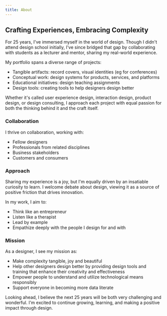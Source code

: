 ```yaml
---
title: About
---
```

<!--![Image of Christophe](./assets/ch.png)-->
<!--![Gradient Circle](./assets/circle.svg)-->

<script>
    function displayRandomSVG(category, containerId) {
        // Define the base path for SVG files
        const basePath = '/path/to/svg/files/';
        
        // List of SVG files in each category (you'll need to maintain this list)
        const svgFiles = {
            'home': ['home1.svg', 'home2.svg', 'home3.svg'],
            'about': ['about1.svg', 'about2.svg', 'about3.svg'],
            'links': ['links1.svg', 'links2.svg', 'links3.svg']
            // Add more categories as needed
        };
        
        // Check if the category exists
        if (!svgFiles.hasOwnProperty(category)) {
            console.error(`Category "${category}" not found`);
            return;
        }
        
        // Get the list of SVGs for the specified category
        const categoryFiles = svgFiles[category];
        
        // Select a random SVG from the category
        const randomSVG = categoryFiles[Math.floor(Math.random() * categoryFiles.length)];
        
        // Construct the full path to the SVG file
        const svgPath = basePath + category + '/' + randomSVG;
        
        // Create an img element
        const img = document.createElement('img');
        img.src = svgPath;
        img.alt = 'Random SVG from ' + category;
        
        // Get the container element and append the img
        const container = document.getElementById(containerId);
        if (container) {
            container.innerHTML = ''; // Clear any existing content
            container.appendChild(img);
        } else {
            console.error(`Container with id "${containerId}" not found`);
        }
    }

    // Initial display of random SVGs
    displayRandomSVG('home', 'home-container');
    displayRandomSVG('about', 'about-container');
    displayRandomSVG('links', 'links-container');
</script>

<div id="about-container"></div>

## Crafting Experiences, Embracing Complexity

For 25 years, I've immersed myself in the world of design. Though I didn't attend design school initially, I've since bridged that gap by collaborating with students as a lecturer and mentor, sharing my real-world experience.  
  
My portfolio spans a diverse range of projects:  
  
* Tangible artifacts: record covers, visual identities (eg for conferences)
* Conceptual work: design systems for products, services, and platforms
* Educational initiatives: design teaching assignments
* Design tools: creating tools to help designers design better
  
Whether it's called user experience design, interaction design, product design, or design consulting, I approach each project with equal passion for both the thinking behind it and the craft itself.

### Collaboration

I thrive on collaboration, working with:  
  
* Fellow designers
* Professionals from related disciplines
* Business stakeholders
* Customers and consumers

### Approach

Sharing my experience is a joy, but I'm equally driven by an insatiable curiosity to learn. I welcome debate about design, viewing it as a source of positive friction that drives innovation.  
  
In my work, I aim to:  
  
* Think like an entrepreneur
* Listen like a therapist
* Lead by example
* Empathize deeply with the people I design for and with

### Mission

As a designer, I see my mission as:  
  
* Make complexity tangible, joy and beautiful
* Help other designers design better by providing design tools and training that enhance their creativity and effectiveness
* Empower people to understand and utilize technological means responsibly
* Support everyone in becoming more data literate

Looking ahead, I believe the next 25 years will be both very challenging and wonderful. I'm excited to continue growing, learning, and making a positive impact through design.